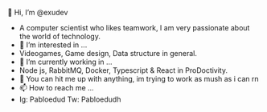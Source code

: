 👋 Hi, I’m @exudev
- A computer scientist who likes teamwork, I am very passionate about the world of technology.
-  👀 I’m interested in ...
- Videogames, Game design, Data structure in general.
-  🌱 I’m currently working in ...
- Node js, RabbitMQ, Docker, Typescript & React in ProDoctivity.
- 💞️  You can hit me up with anything, im trying to work as mush as i can rn
- 📫 How to reach me ...
- Ig: Pabloedud Tw: Pabloedudh
